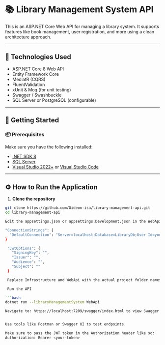 ﻿# 📚 Library Management System API

This is an ASP.NET Core Web API for managing a library system. It supports features like book management, user registration, and more using a clean architecture approach.

---

## 🧰 Technologies Used

- ASP.NET Core 8 Web API
- Entity Framework Core
- MediatR (CQRS)
- FluentValidation
- xUnit & Moq (for unit testing)
- Swagger / Swashbuckle
- SQL Server or PostgreSQL (configurable)

---

## 🚀 Getting Started

### 📦 Prerequisites

Make sure you have the following installed:

- [.NET SDK 8](https://dotnet.microsoft.com/en-us/download)
- [SQL Server](https://www.microsoft.com/en-us/sql-server/) 
- [Visual Studio 2022+](https://visualstudio.microsoft.com/) or [Visual Studio Code](https://code.visualstudio.com/)

---

## ⚙️ How to Run the Application

1. **Clone the repository**

```bash
git clone https://github.com/Gideon-isa/library-management-api.git
cd library-management-api

Edit the appsettings.json or appsettings.Development.json in the WebApi project to update values

"ConnectionStrings": {
  "DefaultConnection": "Server=localhost;Database=LibraryDb;User Id=your_user;Password=your_password;"
}

 "JwtOptions": {
   "SigningKey": "",
   "Issuer": "",
   "Audience": "",
   "Subject": ""
 }

 Replace Infrastructure and WebApi with the actual project folder names if different.

 Run the API

```bash
dotnet run --libraryManagementSystem WebApi

Navigate to: https://localhost:7209/swagger/index.html to view Swagger UI.


Use tools like Postman or Swagger UI to test endpoints.

Make sure to pass the JWT token in the Authorization header like so:
Authorization: Bearer <your-token>
